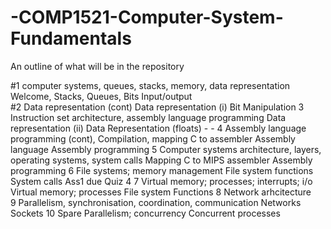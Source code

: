 # -COMP1521-Computer-System-Fundamentals

An outline of what will be in the repository


#1 computer systems, queues, stacks, memory, data representation	Welcome, Stacks, Queues, Bits	Input/output	
#2	Data representation (cont)	Data representation (i) 
Bit Manipulation
3	Instruction set architecture, assembly language programming	Data representation (ii)	Data Representation (floats)	-	-
4	Assembly language programming (cont), Compilation, mapping C to assembler	Assembly language 
Assembly programming 
5	Computer systems architecture, layers, operating systems, system calls	Mapping C to MIPS assembler	Assembly programming 
6	File systems; memory management	File system functions	System calls	Ass1 
due	Quiz 4
7	Virtual memory; processes; interrupts; i/o	Virtual memory; processes	File system Functions 
8	Network arhcitecture	
9	Parallelism, synchronisation, coordination, communication	Networks	Sockets 
10	Spare	Parallelism; concurrency	Concurrent processes 
